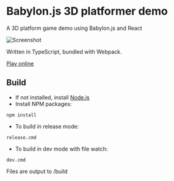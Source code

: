 # Babylon.js 3D platformer demo

A 3D platform game demo using Babylon.js and React

![Screenshot](https://tomwhall.github.io/babylon-js-platformer/babylon-js-3d-platformer-demo.jpg)

Written in TypeScript, bundled with Webpack.

[Play online](https://tomwhall.github.io/babylon-js-platformer/)

## Build

* If not installed, install [Node.js](https://nodejs.org/)
* Install NPM packages:
```
npm install
```
* To build in release mode:
```
release.cmd
```
* To build in dev mode with file watch:
```
dev.cmd
```

Files are output to /build